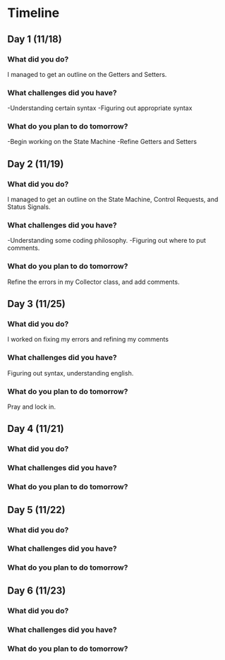 # Timeline

## Day 1 (11/18)

### What did you do?
I managed to get an outline on the Getters and Setters.
### What challenges did you have?
-Understanding certain syntax
-Figuring out appropriate syntax
### What do you plan to do tomorrow?
-Begin working on the State Machine
-Refine Getters and Setters
## Day 2 (11/19)

### What did you do?
I managed to get an outline on the State Machine, Control Requests, and Status Signals.
### What challenges did you have?
-Understanding some coding philosophy.
-Figuring out where to put comments.
### What do you plan to do tomorrow?
Refine the errors in my Collector class, and add comments.
## Day 3 (11/25)

### What did you do?
I worked on fixing my errors and refining my comments
### What challenges did you have?
Figuring out syntax, understanding english.
### What do you plan to do tomorrow?
Pray and lock in.
## Day 4 (11/21)

### What did you do?

### What challenges did you have?

### What do you plan to do tomorrow?

## Day 5 (11/22)

### What did you do?

### What challenges did you have?

### What do you plan to do tomorrow?

## Day 6 (11/23)

### What did you do?

### What challenges did you have?

### What do you plan to do tomorrow?
